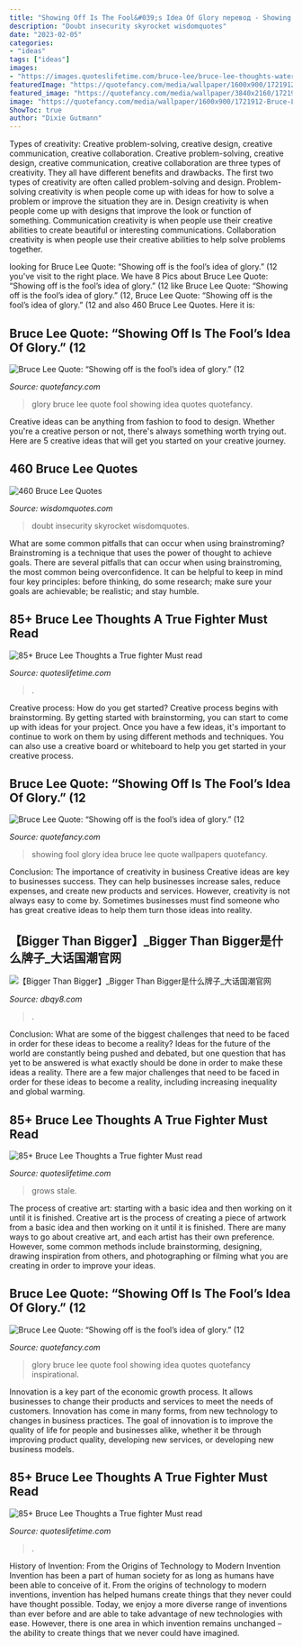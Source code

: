 ```yaml
---
title: "Showing Off Is The Fool&#039;s Idea Of Glory перевод - Showing Fool Glory Idea Bruce Lee Quote Wallpapers Quotefancy"
description: "Doubt insecurity skyrocket wisdomquotes"
date: "2023-02-05"
categories:
- "ideas"
tags: ["ideas"]
images:
- "https://images.quoteslifetime.com/bruce-lee/bruce-lee-thoughts-water.jpg"
featuredImage: "https://quotefancy.com/media/wallpaper/1600x900/1721912-Bruce-Lee-Quote-Showing-off-is-the-fool-s-idea-of-glory.jpg"
featured_image: "https://quotefancy.com/media/wallpaper/3840x2160/1721912-Bruce-Lee-Quote-Showing-off-is-the-fool-s-idea-of-glory.jpg"
image: "https://quotefancy.com/media/wallpaper/1600x900/1721912-Bruce-Lee-Quote-Showing-off-is-the-fool-s-idea-of-glory.jpg"
ShowToc: true
author: "Dixie Gutmann"
---
```



Types of creativity: Creative problem-solving, creative design, creative communication, creative collaboration.
Creative problem-solving, creative design, creative communication, creative collaboration are three types of creativity. They all have different benefits and drawbacks. The first two types of creativity are often called problem-solving and design. Problem-solving creativity is when people come up with ideas for how to solve a problem or improve the situation they are in. Design creativity is when people come up with designs that improve the look or function of something. Communication creativity is when people use their creative abilities to create beautiful or interesting communications. Collaboration creativity is when people use their creative abilities to help solve problems together.

	

		
looking for Bruce Lee Quote: “Showing off is the fool’s idea of glory.” (12 you've visit to the right place. We have 8 Pics about Bruce Lee Quote: “Showing off is the fool’s idea of glory.” (12 like Bruce Lee Quote: “Showing off is the fool’s idea of glory.” (12, Bruce Lee Quote: “Showing off is the fool’s idea of glory.” (12 and also 460 Bruce Lee Quotes. Here it is:
		
    
## Bruce Lee Quote: “Showing Off Is The Fool’s Idea Of Glory.” (12

<img loading=lazy src="https://quotefancy.com/media/wallpaper/1600x900/1721912-Bruce-Lee-Quote-Showing-off-is-the-fool-s-idea-of-glory.jpg" onerror="this.onerror=null;this.src='https://tse1.mm.bing.net/th?id=OIP.cQVBTBgsDvYDiUMl7o3AyQHaEK&amp;pid=15.1';" alt="Bruce Lee Quote: “Showing off is the fool’s idea of glory.” (12">

_Source: quotefancy.com_

>glory bruce lee quote fool showing idea quotes quotefancy. 

	

Creative ideas can be anything from fashion to food to design. Whether you're a creative person or not, there's always something worth trying out. Here are 5 creative ideas that will get you started on your creative journey.

    
## 460 Bruce Lee Quotes

<img loading=lazy src="https://wisdomquotes.b-cdn.net/wp-content/uploads/bruce-lee-quotes-i-respect-faith-but-doubt-is-what-gets-you-an-education-wisdom-quotes.jpg" onerror="this.onerror=null;this.src='https://tse1.mm.bing.net/th?id=OIP.1PgZ1sdgFrJiNGKjttVj6QAAAA&amp;pid=15.1';" alt="460 Bruce Lee Quotes">

_Source: wisdomquotes.com_

>doubt insecurity skyrocket wisdomquotes. 

	

What are some common pitfalls that can occur when using brainstroming?
Brainstroming is a technique that uses the power of thought to achieve goals. There are several pitfalls that can occur when using brainstroming, the most common being overconfidence. It can be helpful to keep in mind four key principles: before thinking, do some research; make sure your goals are achievable; be realistic; and stay humble.

    
## 85+ Bruce Lee Thoughts A True Fighter Must Read

<img loading=lazy src="https://images.quoteslifetime.com/bruce-lee/striking-thoughts-of-bruce-lee.jpg" onerror="this.onerror=null;this.src='https://tse4.mm.bing.net/th?id=OIP.kV72QoF8VMaOqJ8A-1eFpgHaHa&amp;pid=15.1';" alt="85+ Bruce Lee Thoughts a True fighter Must read">

_Source: quoteslifetime.com_

>. 

	

Creative process: How do you get started?
Creative process begins with brainstorming. By getting started with brainstorming, you can start to come up with ideas for your project. Once you have a few ideas, it's important to continue to work on them by using different methods and techniques. You can also use a creative board or whiteboard to help you get started in your creative process.

    
## Bruce Lee Quote: “Showing Off Is The Fool’s Idea Of Glory.” (12

<img loading=lazy src="https://quotefancy.com/media/wallpaper/1600x900/2031785-Bruce-Lee-Quote-Showing-off-is-the-fool-s-idea-of-glory.jpg" onerror="this.onerror=null;this.src='https://tse3.mm.bing.net/th?id=OIP.OGHB3ooobI6SH5D18dzWtQHaEK&amp;pid=15.1';" alt="Bruce Lee Quote: “Showing off is the fool’s idea of glory.” (12">

_Source: quotefancy.com_

>showing fool glory idea bruce lee quote wallpapers quotefancy. 

	

Conclusion: The importance of creativity in business
Creative ideas are key to businesses success. They can help businesses increase sales, reduce expenses, and create new products and services. However, creativity is not always easy to come by. Sometimes businesses must find someone who has great creative ideas to help them turn those ideas into reality.

    
## 【Bigger Than Bigger】_Bigger Than Bigger是什么牌子_大话国潮官网

<img loading=lazy src="https://www.dbqy8.com/data/upload/cate/5f2d22c784a74.jpg" onerror="this.onerror=null;this.src='https://tse4.mm.bing.net/th?id=OIP.c0uVPtyB_PKj58gLU_qy3wHaHa&amp;pid=15.1';" alt="【Bigger Than Bigger】_Bigger Than Bigger是什么牌子_大话国潮官网">

_Source: dbqy8.com_

>. 

	

Conclusion: What are some of the biggest challenges that need to be faced in order for these ideas to become a reality?
Ideas for the future of the world are constantly being pushed and debated, but one question that has yet to be answered is what exactly should be done in order to make these ideas a reality. There are a few major challenges that need to be faced in order for these ideas to become a reality, including increasing inequality and global warming.

    
## 85+ Bruce Lee Thoughts A True Fighter Must Read

<img loading=lazy src="https://images.quoteslifetime.com/bruce-lee/bruce-lee-thoughts-water.jpg" onerror="this.onerror=null;this.src='https://tse4.mm.bing.net/th?id=OIP.04M7xrMYYqEgzNSHTySIHgHaHa&amp;pid=15.1';" alt="85+ Bruce Lee Thoughts a True fighter Must read">

_Source: quoteslifetime.com_

>grows stale. 

	

The process of creative art: starting with a basic idea and then working on it until it is finished.
Creative art is the process of creating a piece of artwork from a basic idea and then working on it until it is finished. There are many ways to go about creative art, and each artist has their own preference. However, some common methods include brainstorming, designing, drawing inspiration from others, and photographing or filming what you are creating in order to improve your ideas.

    
## Bruce Lee Quote: “Showing Off Is The Fool’s Idea Of Glory.” (12

<img loading=lazy src="https://quotefancy.com/media/wallpaper/3840x2160/1721912-Bruce-Lee-Quote-Showing-off-is-the-fool-s-idea-of-glory.jpg" onerror="this.onerror=null;this.src='https://tse4.mm.bing.net/th?id=OIP.E1UQV1R8FvDmHonGVLA2uQHaEK&amp;pid=15.1';" alt="Bruce Lee Quote: “Showing off is the fool’s idea of glory.” (12">

_Source: quotefancy.com_

>glory bruce lee quote fool showing idea quotes quotefancy inspirational. 

	

Innovation is a key part of the economic growth process. It allows businesses to change their products and services to meet the needs of customers. Innovation has come in many forms, from new technology to changes in business practices. The goal of innovation is to improve the quality of life for people and businesses alike, whether it be through improving product quality, developing new services, or developing new business models.

    
## 85+ Bruce Lee Thoughts A True Fighter Must Read

<img loading=lazy src="https://images.quoteslifetime.com/bruce-lee/bruce-lee-thoughts-images.jpg" onerror="this.onerror=null;this.src='https://tse1.mm.bing.net/th?id=OIP.71I-X91h9aDHxfoBlk4wcgHaHa&amp;pid=15.1';" alt="85+ Bruce Lee Thoughts a True fighter Must read">

_Source: quoteslifetime.com_

>. 

	

History of Invention: From the Origins of Technology to Modern Invention
Invention has been a part of human society for as long as humans have been able to conceive of it. From the origins of technology to modern inventions, invention has helped humans create things that they never could have thought possible. Today, we enjoy a more diverse range of inventions than ever before and are able to take advantage of new technologies with ease. However, there is one area in which invention remains unchanged – the ability to create things that we never could have imagined.

